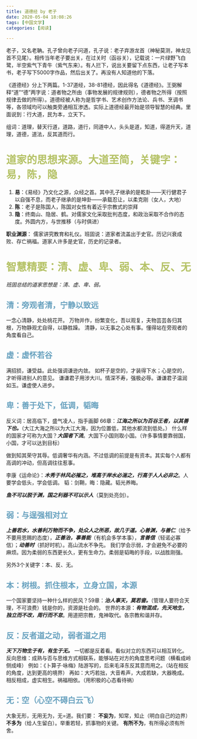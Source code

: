 ```yaml
---
title: 道德经 by 老子
date: 2020-05-04 18:08:26
tags: [中国文学] 
categories: [阅读]

---
```


老子，又名老聃。孔子曾向老子问道，孔子说：老子弃游龙首（神秘莫测，神龙见首不见尾）。相传当年老子要出关，在过关时（函谷关），记载说：一片绿野飞白鹭，半空紫气下青牛（紫气东来）。有人拦下，说出关要留下点东西，让老子写本书，老子写下5000字作品，然后出关了。再没有人知道他的下落。

《道德经》分上下两篇。1-37道经，38-81德经，因此得名《道德经》。王弼解释“道”“德”两字说：道者物之所由（事物发展的规律规则），德者物之所得（按照规律去做的所得）。道德经被人称为是哲学书、艺术创作方法论、兵书、烹调书等，各领域均可以触类旁通相互渗透。实际上道德经最开始是领导智慧的经典。里面说到：行大道，民为本，立天下。

组词：道理，替天行道，道路，道行，同道中人，头头是道，知道，得道升天，道理，道德，道法，反其道而行。

# <font color=#B5C266>**道家的思想来源。大道至简，关键字：易，陈，隐** </font>

1. **易**：《易经》乃文化之源，众经之首。其中孔子继承的是乾卦——天行健君子以自强不息，而老子继承的是坤卦——承载忍让，以柔克刚（女人，大地）
2. **陈**：老子是陈国人，陈国对女性有着近乎宗教式的崇拜
3. **隐**：终南山、隐居、鹤。对儒家文化采取批判态度，和政治采取不合作的态度。外圆内方，与世推移（与时俱进）

 **职业渊源**： 
儒家讲究教育和礼仪。班固说：道家者流盖出于史官。历记兴衰成败、存亡祸福。道家人许多是史官，历史的记录者。

# **<font color=#B5C266> 智慧精要：清、虚、卑、弱、本、反、无</font>**

*班固总结的道家思想是：清、虚、卑、弱。*

## <font color=#69A2BF>**清：旁观者清，宁静以致远**</font>
一念心清静，处处桃花开。
万物并作，纷繁变化，吾以观复，夫物芸芸各归其根，万物静观尤自得，以静胜躁。
清静，以无事之心处有事。懂得站在旁观者的角度看自己。

## <font color=#69A2BF>**虚：虚怀若谷**</font>
满招损，谦受益。此处强调谦逊内敛。
如杯子是空的，才装得下水；心是空的，才听得进别人的意见。
谦谦君子用涉大川。情深不寿，强极必辱。谦谦君子温润如玉。谦虚使人进步。

## <font color=#69A2BF>**卑：善于处下，低调，韬晦**</font>
反义词：居高临下，盛气凌人，指手画脚
66章：***江海之所以为百谷王者，以其善下也。***（大江大海之所以为大江大海，因为位置低，其他水都流到低处。）
什么样的国家才可称为大国？***大国者下流***。大国下小国则取小国。（许多事情要靠弱国，小国，才可以达到目标）

做到知其荣守其辱。低调奢华有内涵。不过低调的前提是有资本。其实每个人都有高调的冲动，但高调往往惹事。

李康《运命论》：***木秀于林风必摧之，堆高于岸水必湍之，行高于人人必非之***。人要学会低头，学会低调。
韬：剑鞘，晦：隐藏。韬光养晦。

***鱼不可以脱于渊，国之利器不可以示人***（莫到处亮剑）。

## <font color=#69A2BF>**弱：与逞强相对立**</font>
***上善若水，水善利万物而不争，处众人之所恶，故几于道。心善渊，与善仁***（给予不要用恩赐的态度），***正善治，事善能***（有机会多学本事），***言善信***（轻诺必寡信）；***动善时***（抓好时机）。高山流水不争先。
我们学会示弱，才会避免不必要的麻烦。因为柔弱的东西更长久，更有生命力。柔弱是韬晦的手段，以战胜刚强。

另外3个关键字：本、反、无。

## <font color=#69A2BF>**本：树根。抓住根本，立身立国，本源**</font>

一个国家要坚持一种什么样的民风？59章：***治人事天，莫若啬。***（管理人要符合天理，不可浪费）钱是你的，资源是社会的。
世界的本源：***有物混成，先天地生，独立而不改，周行而不怠***。用道把宗教，鬼神取代。各宗教和谐并存。

## <font color=#69A2BF>**反：反者道之动，弱者道之用** </font>

***天下万物生于有，有生于无。***
一切都是反着看。看似对立的东西可以相互转化。
反向思维：成熟与否与思维方式相联系，能够站在对方的角度思考问题（横看成岭侧成峰）
例如：《卜算子·咏梅》陆游写的，后来毛泽东反其意而用之。（站在相反的角度，达到更高的境界）
再如：大巧若拙，大音希声，大成若缺，大器晚成。相反相成，虚实相生。祸福相依。（用积极的心态看待祸）

## <font color=#69A2BF>**无：空（心空不碍白云飞）**</font>

大象无形，无用无为，无=道。我们要：
**不妄为**，知常，知止（明白自己的边界）
**不多为**（给人生留白）。举重若轻，抓事物的关键。
**有所不为**，有所得必须有所舍。